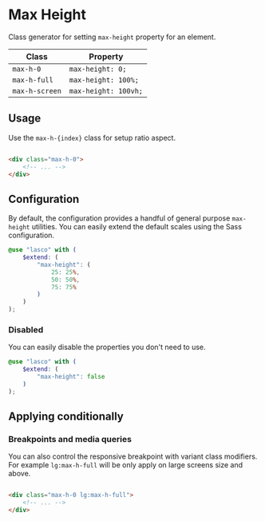# Max Height

Class generator for setting `max-height` property for an element.

| Class          | Property             |
|----------------|----------------------|
| `max-h-0`      | `max-height: 0;`     |
| `max-h-full`   | `max-height: 100%;`  |
| `max-h-screen` | `max-height: 100vh;` |

## Usage

Use the `max-h-{index}` class for setup ratio aspect.

```html

<div class="max-h-0">
    <!-- ... -->
</div>
```

## Configuration

By default, the configuration provides a handful of general purpose `max-height` utilities. You can easily extend the
default scales using the Sass configuration.

```scss
@use "lasco" with (
    $extend: (
        "max-height": (
            25: 25%,
            50: 50%,
            75: 75%
        )
    )
);
```

### Disabled

You can easily disable the properties you don't need to use.

```scss
@use "lasco" with (
    $extend: (
        "max-height": false
    )
);
```

## Applying conditionally

### Breakpoints and media queries

You can also control the responsive breakpoint with variant class modifiers. For example `lg:max-h-full` will be only
apply on large screens size and above.

```html

<div class="max-h-0 lg:max-h-full">
    <!-- ... -->
</div>
```

